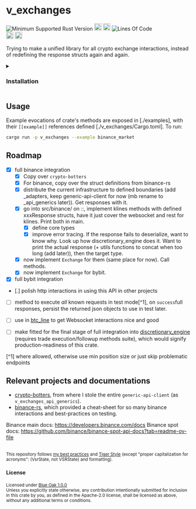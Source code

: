 # v_exchanges
![Minimum Supported Rust Version](https://img.shields.io/badge/nightly-1.86+-ab6000.svg)
[<img alt="crates.io" src="https://img.shields.io/crates/v/v_exchanges.svg?color=fc8d62&logo=rust" height="20" style=flat-square>](https://crates.io/crates/v_exchanges)
[<img alt="docs.rs" src="https://img.shields.io/badge/docs.rs-66c2a5?style=for-the-badge&labelColor=555555&logo=docs.rs&style=flat-square" height="20">](https://docs.rs/v_exchanges)
![Lines Of Code](https://img.shields.io/badge/LoC-5253-lightblue)
<br>
[<img alt="ci errors" src="https://img.shields.io/github/actions/workflow/status/valeratrades/v_exchanges/errors.yml?branch=master&style=for-the-badge&style=flat-square&label=errors&labelColor=420d09" height="20">](https://github.com/valeratrades/v_exchanges/actions?query=branch%3Amaster) <!--NB: Won't find it if repo is private-->
[<img alt="ci warnings" src="https://img.shields.io/github/actions/workflow/status/valeratrades/v_exchanges/warnings.yml?branch=master&style=for-the-badge&style=flat-square&label=warnings&labelColor=d16002" height="20">](https://github.com/valeratrades/v_exchanges/actions?query=branch%3Amaster) <!--NB: Won't find it if repo is private-->

Trying to make a unified library for all crypto exchange interactions, instead of redefining the response structs again and again.
<!-- markdownlint-disable -->
<details>
  <summary>
    <h3>Installation</h3>
  </summary>
<pre><code class="language-sh">nix build</code></pre>
</details>
<!-- markdownlint-restore -->

## Usage
Example evocations of crate's methods are exposed in [./examples], with their `[[example]]` references defined [./v_exchanges/Cargo.toml].
To run:
```sh
cargo run -p v_exchanges --example binance_market
```

## Roadmap
- [x] full binance integration
    - [x] Copy over `crypto-botters`
    - [x] For binance, copy over the struct definitions from binance-rs
    - [x] distribute the current infrastructure to defined boundaries (add _adapters, keep generic-api-client for now (mb rename to _api_generics later)). Get responses with it.
    - [x] go into src/binance/ on ::, implement klines methods with defined xxxResponse structs, have it just cover the websocket and rest for klines. Print both in main.
        - [x] define core types
        - [x] improve error tracing. If the response fails to deserialize, want to know why. Look up how discretionary_engine does it. Want to print the actual response (+ utils functions to concat when too long (add later)), then the target type.
    - [x] now implement `Exchange` for them (same place for now). Call methods.
    - [x] now implement `Exchange` for bybit.
- [x] full bybit integration
- [\.] polish http interactions in using this API in other projects
- [ ] method to execute _all_ known requests in test mode[^1], on `success`full responses, persist the returned json objects to use in test later.
- [ ] use in [btc_line](https://github.com/valeratrades/btc_line) to get Websocket interactions nice and good
- [ ] make fitted for the final stage of full integration into [discretionary_engine](<https://github.com/valeratrades/discretionary_engine>) (requires trade execution/followup methods suite), which would signify production-readiness of this crate.


[^1] where allowed, otherwise use min position size or just skip problematic endpoints

## Relevant projects and documentations
- [crypto-botters](<https://github.com/negi-grass/crypto-botters>), from where I stole the entire `generic-api-client` (as `v_exchanges_api_generics`).
- [binance-rs](<https://github.com/wisespace-io/binance-rs>), which provided a cheat-sheet for so many binance interactions and best-practices on testing.

Binance main docs: <https://developers.binance.com/docs>
Binance spot docs: <https://github.com/binance/binance-spot-api-docs?tab=readme-ov-file>


<br>

<sup>
	This repository follows <a href="https://github.com/valeratrades/.github/tree/master/best_practices">my best practices</a> and <a href="https://github.com/tigerbeetle/tigerbeetle/blob/main/docs/TIGER_STYLE.md">Tiger Style</a> (except "proper capitalization for acronyms": (VsrState, not VSRState) and formatting).
</sup>

#### License

<sup>
	Licensed under <a href="LICENSE">Blue Oak 1.0.0</a>
</sup>

<br>

<sub>
	Unless you explicitly state otherwise, any contribution intentionally submitted
for inclusion in this crate by you, as defined in the Apache-2.0 license, shall
be licensed as above, without any additional terms or conditions.
</sub>
